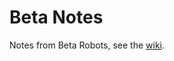# Beta Notes
Notes from Beta Robots, see the [wiki](https://github.com/beta-robots/beta-notes/wiki).
